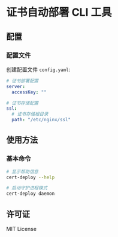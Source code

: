 # 证书自动部署 CLI 工具

## 配置

### 配置文件

创建配置文件 `config.yaml`:

```yaml
# 证书部署配置
server:
  accessKey: ""

# 证书存储配置
ssl:
  # 证书存储根目录
  path: "/etc/nginx/ssl"
```

## 使用方法

### 基本命令

```bash
# 显示帮助信息
cert-deploy --help

# 启动守护进程模式
cert-deploy daemon
```

## 许可证

MIT License
